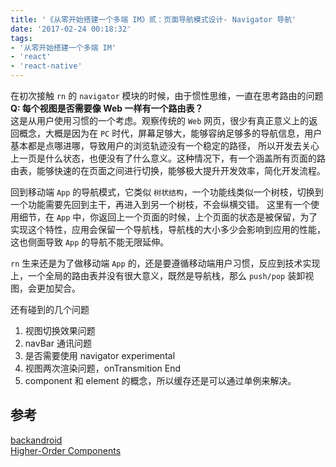 ```yaml
---
title: '《从零开始搭建一个多端 IM》贰：页面导航模式设计- Navigator 导航'
date: '2017-02-24 00:18:32'
tags:
- '从零开始搭建一个多端 IM'
- 'react'
- 'react-native'
---
```


在初次接触 `rn` 的 `navigator` 模块的时候，由于惯性思维，一直在思考路由的问题
**Q: 每个视图是否需要像 Web 一样有一个路由表？**  
这是从用户使用习惯的一个考虑。观察传统的 `Web` 网页，很少有真正意义上的返回概念，大概是因为在 `PC` 时代，屏幕足够大，能够容纳足够多的导航信息，用户基本都是点哪进哪，导致用户的浏览轨迹没有一个稳定的路径， 所以开发去关心上一页是什么状态，也便没有了什么意义。这种情况下，有一个涵盖所有页面的路由表，能够快速的在页面之间进行切换，能够极大提升开发效率，简化开发流程。

回到移动端 `App` 的导航模式，它类似 `树状结构`，一个功能线类似一个树枝，切换到一个功能需要先回到主干，再进入到另一个树枝，不会纵横交错。
这里有一个使用细节，在 `App` 中，你返回上一个页面的时候，上个页面的状态是被保留，为了实现这个特性，应用会保留一个导航栈，导航栈的大小多少会影响到应用的性能，这也侧面导致 `App` 的导航不能无限延伸。

`rn` 生来还是为了做移动端 `App` 的，还是要遵循移动端用户习惯，反应到技术实现上，一个全局的路由表并没有很大意义，既然是导航栈，那么 `push/pop` 装卸视图，会更加契合。



还有碰到的几个问题
1. 视图切换效果问题
2. navBar 通讯问题
3. 是否需要使用 navigator experimental
4. 视图两次渲染问题，onTransmition End
5. component 和 element 的概念，所以缓存还是可以通过单例来解决。

## 参考
[backandroid](http://facebook.github.io/react-native/releases/0.41/docs/backandroid.html)  
[Higher-Order Components](https://facebook.github.io/react/docs/higher-order-components.html)  
